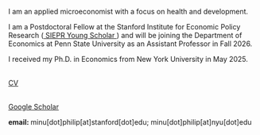 
I am an applied microeconomist with a focus on health and development.

I am a Postdoctoral Fellow at the Stanford Institute for Economic Policy Research (<a href="https://siepr.stanford.edu/programs/young-scholars-program"> SIEPR Young Scholar </a>) and will be joining the Department of Economics at Penn State University as an Assistant Professor in Fall 2026. 

I received my Ph.D. in Economics from New York University in May 2025.

<br> <a href="Files/PhilipMinu_CV.pdf">CV</a>
<!--
<br> Click <a href="https://minu-philip.github.io/Research/">here </a> to view my research projects.
-->
<br><a href="https://scholar.google.com/citations?user=yqwUdjkAAAAJ&hl=en">Google Scholar</a>
<br>

<p> <b> email: </b> minu[dot]philip[at]stanford[dot]edu; minu[dot]philip[at]nyu[dot]edu </p>






